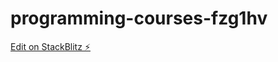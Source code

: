 # programming-courses-fzg1hv

[Edit on StackBlitz ⚡️](https://stackblitz.com/edit/programming-courses-fzg1hv)